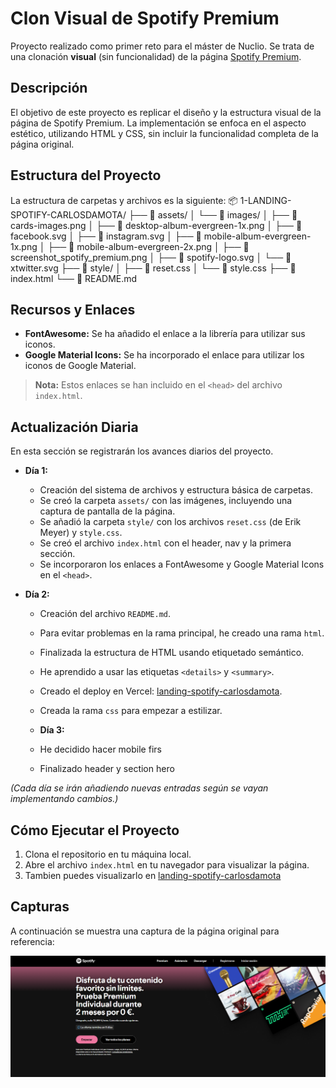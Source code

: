 # Clon Visual de Spotify Premium

Proyecto realizado como primer reto para el máster de Nuclio. Se trata de una clonación **visual** (sin funcionalidad) de la página [Spotify Premium](https://www.spotify.com/es/premium/).

## Descripción

El objetivo de este proyecto es replicar el diseño y la estructura visual de la página de Spotify Premium. La implementación se enfoca en el aspecto estético, utilizando HTML y CSS, sin incluir la funcionalidad completa de la página original.

## Estructura del Proyecto

La estructura de carpetas y archivos es la siguiente:
📦 1-LANDING-SPOTIFY-CARLOSDAMOTA/
├── 📂 assets/
│   └── 📂 images/
│       ├── 📄 cards-images.png
│       ├── 📄 desktop-album-evergreen-1x.png
│       ├── 📄 facebook.svg
│       ├── 📄 instagram.svg
│       ├── 📄 mobile-album-evergreen-1x.png
│       ├── 📄 mobile-album-evergreen-2x.png
│       ├── 📄 screenshot_spotify_premium.png
│       ├── 📄 spotify-logo.svg
│       └── 📄 xtwitter.svg
├── 📂 style/
│   ├── 📄 reset.css
│   └── 📄 style.css
├── 📄 index.html
└── 📄 README.md


## Recursos y Enlaces

- **FontAwesome:** Se ha añadido el enlace a la librería para utilizar sus iconos.
- **Google Material Icons:** Se ha incorporado el enlace para utilizar los iconos de Google Material.

> **Nota:** Estos enlaces se han incluido en el `<head>` del archivo `index.html`.

## Actualización Diaria

En esta sección se registrarán los avances diarios del proyecto.

- **Día 1:**  
  - Creación del sistema de archivos y estructura básica de carpetas.
  - Se creó la carpeta `assets/` con las imágenes, incluyendo una captura de pantalla de la página.
  - Se añadió la carpeta `style/` con los archivos `reset.css` (de Erik Meyer) y `style.css`.
  - Se creó el archivo `index.html` con el header, nav y la primera sección.
  - Se incorporaron los enlaces a FontAwesome y Google Material Icons en el `<head>`.

- **Día 2:**
  - Creación del archivo `README.md`.
  - Para evitar problemas en la rama principal, he creado una rama `html`.
  - Finalizada la estructura de HTML usando etiquetado semántico.
  - He aprendido a usar las etiquetas `<details>` y `<summary>`.
  - Creado el deploy en Vercel: [landing-spotify-carlosdamota](https://1-landing-spotify-carlosdamota.vercel.app/).
  - Creada la rama `css` para empezar a estilizar.

  - **Día 3:**
  - He decidido hacer mobile firs
  - Finalizado header y section hero

*(Cada día se irán añadiendo nuevas entradas según se vayan implementando cambios.)*

## Cómo Ejecutar el Proyecto

1. Clona el repositorio en tu máquina local.
2. Abre el archivo `index.html` en tu navegador para visualizar la página.
3. Tambien puedes visualizarlo en [landing-spotify-carlosdamota](https://1-landing-spotify-carlosdamota.vercel.app/)

## Capturas

A continuación se muestra una captura de la página original para referencia:

![Captura de la página Spotify Premium](./assets/images/screenshot_spotify_premium.png)